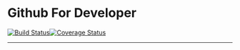 # Github For Developer
[![Build Status](https://travis-ci.org/msnodeve/Github-for-Developer.svg?branch=master)](https://travis-ci.org/msnodeve/Github-for-Developer)[![Coverage Status](https://coveralls.io/repos/github/msnodeve/Github-for-Developer/badge.svg?branch=master)](https://coveralls.io/github/msnodeve/Github-for-Developer?branch=test)

***

